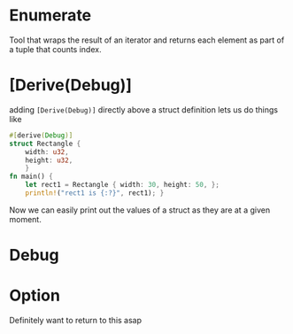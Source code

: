 # Enumerate
Tool that wraps the result of an iterator and returns each element as part of a tuple that counts index.

# [Derive(Debug)]

adding `[Derive(Debug)]` directly above a struct definition lets us do things like 
```rust
#[derive(Debug)] 
struct Rectangle { 
	width: u32,
	height: u32, 
	} 
fn main() {
	let rect1 = Rectangle { width: 30, height: 50, }; 
	println!("rect1 is {:?}", rect1); }

```

Now we can easily print out the values of a struct as they are at a given moment.

# Debug

# Option
Definitely want to return to this asap